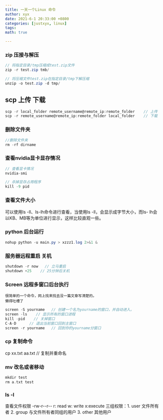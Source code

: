 ```yaml
---
title: 一天一个Linux 命令
author: xyx
date: 2021-6-1 20:33:00 +0800
categories: [justxyx, linux]
tags: 
math: true

---
```


### zip 压接与解压

~~~java
// 将指定目录/tmp压缩成test.zip文件
zip -r test.zip tmb/

// 将压缩文件test.zip在指定目录/tmp下解压缩
unzip -o test.zip -d tmp/
~~~

## scp 上传 下载

~~~c
scp -r local_folder remote_username@remote_ip:remote_folder    // 上传
scp -r remote_username@remote_ip:remote_folder local_folder    // 下载
~~~

### 删除文件夹
~~~java
//删除文件夹
rm -rf dirname
~~~

### 查看nvidia显卡显存情况
~~~java
// 查看显卡情况
nvidia-smi

// 杀掉显存占用程序
kill -9 pid

~~~

### 查看文件大小
可以使用ls -ll、ls-lh命令进行查看，当使用ls -ll，会显示成字节大小，而ls- lh会以KB、MB等为单位进行显示，这样比较直观一些。

### python 后台运行 
~~~java
nohup python -u main.py > xzzz1.log 2>&1 &
~~~

### 服务器远程重启 关机
~~~java
shutdown -r now   // 立马重启
shutdown +25    // 25分钟后关机
~~~

### Screen 远程多窗口后台执行

    很简单的一个命令，网上找来找去没一篇文章写清楚的。
    懒得吐槽了

~~~java
screen -S yourname   // 创建一个名为yourname的窗口，并自动进入。
screen -ls    // 显示所有的窗口进程
kill -pid    // 关掉窗口
C-A-D      // 退出当前窗口回到主窗口
screen -r yourname   // 回到你的yourname分窗口
~~~


### cp 复制命令

cp xx.txt aa.txt    // 复制并重命名

### mv  改名或者移动
~~~c
mkdir test
rm a.txt test  
~~~

### ls -l 
查看文件权限
-rw-r--r--   r: read  w: write x:execute
三组权限：1. user 文件所有者  2. group 与文件所有者同组的用户 3. other 其他用户


